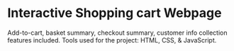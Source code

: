 # Interactive Shopping cart Webpage

Add-to-cart, basket summary, checkout summary, customer info collection features included.
Tools used for the project: HTML, CSS, & JavaScript.
